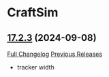 # CraftSim

## [17.2.3](https://github.com/derfloh205/CraftSim/tree/17.2.3) (2024-09-08)
[Full Changelog](https://github.com/derfloh205/CraftSim/compare/17.2.2...17.2.3) [Previous Releases](https://github.com/derfloh205/CraftSim/releases)

- tracker width  
